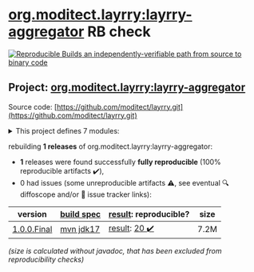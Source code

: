 [org.moditect.layrry:layrry-aggregator](https://central.sonatype.com/artifact/org.moditect.layrry/layrry-aggregator/1.0.0.Final/versions) RB check
=======

[![Reproducible Builds](https://reproducible-builds.org/images/logos/rb.svg) an independently-verifiable path from source to binary code](https://reproducible-builds.org/)

## Project: [org.moditect.layrry:layrry-aggregator](https://central.sonatype.com/artifact/org.moditect.layrry/layrry-aggregator/1.0.0.Final/versions)

Source code: [https://github.com/moditect/layrry.git](https://github.com/moditect/layrry.git)

<details><summary>This project defines 7 modules:</summary>

* [org.moditect.layrry:layrry-aggregator](https://central.sonatype.com/artifact/org.moditect.layrry/layrry-aggregator/1.0.0.Final)
* [org.moditect.layrry:layrry-config](https://central.sonatype.com/artifact/org.moditect.layrry/layrry-config/1.0.0.Final)
* [org.moditect.layrry:layrry-config-toml](https://central.sonatype.com/artifact/org.moditect.layrry/layrry-config-toml/1.0.0.Final)
* [org.moditect.layrry:layrry-config-yaml](https://central.sonatype.com/artifact/org.moditect.layrry/layrry-config-yaml/1.0.0.Final)
* [org.moditect.layrry:layrry-core](https://central.sonatype.com/artifact/org.moditect.layrry/layrry-core/1.0.0.Final)
* [org.moditect.layrry:layrry-launcher](https://central.sonatype.com/artifact/org.moditect.layrry/layrry-launcher/1.0.0.Final)
* [org.moditect.layrry:layrry-platform](https://central.sonatype.com/artifact/org.moditect.layrry/layrry-platform/1.0.0.Final)
</details>

rebuilding **1 releases** of org.moditect.layrry:layrry-aggregator:
- **1** releases were found successfully **fully reproducible** (100% reproducible artifacts :heavy_check_mark:),
- 0 had issues (some unreproducible artifacts :warning:, see eventual :mag: diffoscope and/or :memo: issue tracker links):

| version | [build spec](/BUILDSPEC.md) | [result](https://reproducible-builds.org/docs/jvm/): reproducible? | size |
| -- | --------- | ------ | -- |
| [1.0.0.Final](https://central.sonatype.com/artifact/org.moditect.layrry/layrry-aggregator/1.0.0.Final/pom) | [mvn jdk17](layrry-1.0.0.Final.buildspec) | [result](layrry-aggregator-1.0.0.Final.buildinfo): [20 :heavy_check_mark: ](layrry-aggregator-1.0.0.Final.buildcompare) | 7.2M |

<i>(size is calculated without javadoc, that has been excluded from reproducibility checks)</i>
